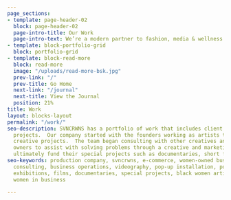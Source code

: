 ```yaml
---
page_sections:
- template: page-header-02
  block: page-header-02
  page-intro-title: Our Work
  page-intro-text: We’re a modern partner to fashion, media & wellness brands.  We use our skills to solve problems for organizations and personal brands by way of producing content (photo + film), websites and events.  We’re a strategy & production company that creates cinematic stories for brands + products and we offer consulting to identify opportunities of growth + efficiency in business operations. View our work&nbsp;below.
- template: block-portfolio-grid
  block: portfolio-grid
- template: block-read-more
  block: read-more
  image: "/uploads/read-more-bsk.jpg"
  prev-link: "/"
  prev-title: Go Home
  next-link: "/journal"
  next-title: View the Journal
  position: 21%
title: Work
layout: blocks-layout
permalink: "/work/"
seo-description: SVNCRWNS has a portfolio of work that includes client work and in-house
  projects.  Our company started with the founders working as artists to fund their
  creative projects.  The team began consulting with other creatives and small business
  owners to assist with solving problems through a creative and marketing lens, to
  ultimately fund their special projects such as documentaries, short films and exhibitions.
seo-keywords: production company, svncrwns, e-commerce, women-owned businesses, photography,
  consulting, business operations, videography, pop-up installation, pop-up shop,
  exhibitions, films, documentaries, special projects, black women artists, black
  women in business

---
```

